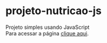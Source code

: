 # projeto-nutricao-js
 Projeto simples usando JavaScript  
 Para acessar a página [clique aqui](https://heltonricardo.github.io/projeto-nutricao-js/ "Página do Nutricionista").
